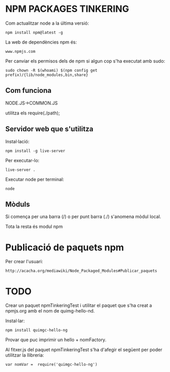 # NPM PACKAGES TINKERING


Com actualitzar node a la última versió:

    npm install npm@latest -g
 

La web de dependències npm és:

    www.npmjs.com

Per canviar els permisos dels de npm si algun cop s'ha executat amb sudo:

    sudo chown -R $(whoami) $(npm config get prefix)/{lib/node_modules,bin,share}
    


## Com funciona

NODE.JS->COMMON.JS

utilitza els require(./path);


## Servidor web que s'utilitza

Instal·lació:

    npm install -g live-server

Per executar-lo:

    live-server .

Executar node per terminal:

    node


## Mòduls

Si comença per una barra (/) o per punt barra (./) s'anomena mòdul local.

Tota la resta és modul npm


# Publicació de paquets npm

Per crear l'usuari:

    http://acacha.org/mediawiki/Node_Packaged_Modules#Publicar_paquets
    
 

# TODO

Crear un paquet npmTinkeringTest i utilitar el paquet que s'ha creat a npmjs.org amb el nom de quimg-hello-nd.

Instal·lar:

    npm install quimgc-hello-ng

Provar que puc imprimir un hello + nomFactory.

Al fitxer.js del paquet npmTinkeringTest s'ha d'afegir el següent per poder utilitzar la llibreria:

    var nomVar =  require('quimgc-hello-ng')
    
